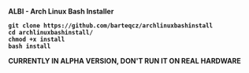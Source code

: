 <b> ALBI - Arch Linux Bash Installer <b/>

```pacman -Syy git
git clone https://github.com/barteqcz/archlinuxbashinstall
cd archlinuxbashinstall/
chmod +x install
bash install
```
CURRENTLY IN ALPHA VERSION, DON'T RUN IT ON REAL HARDWARE
